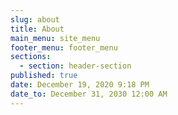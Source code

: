 ```yaml
---
slug: about
title: About
main_menu: site_menu
footer_menu: footer_menu
sections:
  - section: header-section
published: true
date: December 19, 2020 9:18 PM
date_to: December 31, 2030 12:00 AM
---
```

